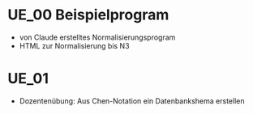 # UE_00 Beispielprogram
- von Claude erstelltes Normalisierungsprogram
- HTML zur Normalisierung bis N3

# UE_01
- Dozentenübung: Aus Chen-Notation ein Datenbankshema erstellen
